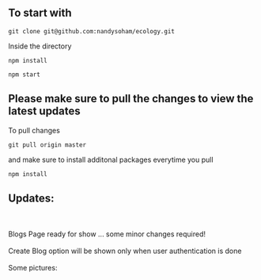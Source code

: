 ## To start with

`git clone git@github.com:nandysoham/ecology.git` 

Inside the directory 

`npm install`

`npm start`


## Please make sure to pull the changes to view the latest updates

To pull changes

`git pull origin master`

and make sure to install additonal packages everytime you pull

`npm install`


## Updates:
<br>
<br>
 Blogs Page ready for show ... some minor changes required!
 <br>
 <br>
 Create Blog option will be shown only when user authentication is done
 <br>


 <br>
 Some pictures:
 <br>


